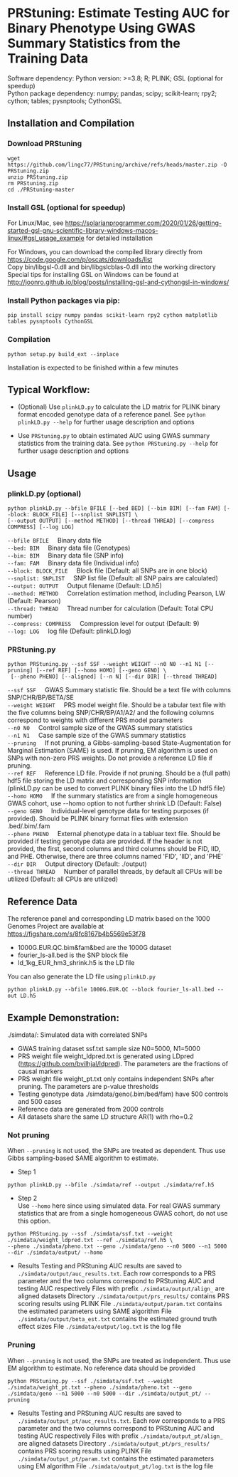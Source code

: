 # PRStuning: Estimate Testing AUC for Binary Phenotype Using GWAS Summary Statistics from the Training Data

Software dependency: Python version: >=3.8; R; PLINK; GSL (optional for speedup) \
Python package dependency: numpy; pandas; scipy; scikit-learn;	rpy2; cython; tables; pysnptools; CythonGSL

## Installation and Compilation
### Download PRStuning
```wget https://github.com/lingc77/PRStuning/archive/refs/heads/master.zip -O PRStuning.zip``` \
```unzip PRStuning.zip``` \
```rm PRStuning.zip``` \
```cd ./PRStuning-master```


### Install GSL (optional for speedup)
For Linux/Mac, see
https://solarianprogrammer.com/2020/01/26/getting-started-gsl-gnu-scientific-library-windows-macos-linux/#gsl_usage_example
for detailed installation

For Windows, you can download the compiled library directly from https://code.google.com/p/oscats/downloads/list \
Copy bin/libgsl-0.dll and bin/libgslcblas-0.dll into the working directory \
Special tips for installing GSL on Windows can be found at http://joonro.github.io/blog/posts/installing-gsl-and-cythongsl-in-windows/

### Install Python packages via pip:
```
pip install scipy numpy pandas scikit-learn rpy2 cython matplotlib tables pysnptools CythonGSL 
```

### Compilation
```
python setup.py build_ext --inplace
```

Installation is expected to be finished within a few minutes

## Typical Workflow:
- (Optional) Use ```plinkLD.py``` to calculate the LD matrix for PLINK binary format encoded genotype data of a reference panel.
  See ```python plinkLD.py --help``` for further usage description and options

- Use ```PRStuning.py``` to obtain estimated AUC using GWAS summary statistics from the training data. 
  See ```python PRStuning.py --help``` for further usage description and options

     
## Usage
### plinkLD.py (optional)
```
python plinkLD.py --bfile BFILE [--bed BED] [--bim BIM] [--fam FAM] [--block: BLOCK_FILE] [--snplist SNPLIST] \
[--output OUTPUT] [--method METHOD] [--thread THREAD] [--compress COMPRESS] [--log LOG]
```

```--bfile BFILE```    &nbsp;&nbsp;&nbsp;     Binary data file \
```--bed: BIM```   &nbsp;&nbsp;&nbsp;         Binary data file (Genotypes) \
```--bim: BIM```   &nbsp;&nbsp;&nbsp;         Binary data file (SNP info) \
```--fam: FAM```   &nbsp;&nbsp;&nbsp;         Binary data file (Individual info) \
```--block: BLOCK_FILE``` &nbsp;&nbsp;&nbsp;  Block file (Default: all SNPs are in one block) \
```--snplist: SNPLIST``` &nbsp;&nbsp;&nbsp;    SNP list file (Default: all SNP pairs are calculated) \
```--output: OUTPUT``` &nbsp;&nbsp;&nbsp;      Output filename (Default: LD.h5) \
```--method: METHOD```  &nbsp;&nbsp;&nbsp;     Correlation estimation method, including Pearson, LW (Default: Pearson) \
```--thread: THREAD```  &nbsp;&nbsp;&nbsp;     Thread number for calculation (Default: Total CPU number) \
```--compress: COMPRESS```  &nbsp;&nbsp;&nbsp; Compression level for output (Default: 9) \
```--log: LOG```     &nbsp;&nbsp;&nbsp;     log file (Default: plinkLD.log) 

### PRStuning.py
```
python PRStuning.py --ssf SSF --weight WEIGHT --n0 N0 --n1 N1 [--pruning] [--ref REF] [--homo HOMO] [--geno GENO] \
 [--pheno PHENO] [--aligned] [--n N] [--dir DIR] [--thread THREAD]
```
```--ssf SSF```    &nbsp;&nbsp;&nbsp;      GWAS Summary statistic file. Should be a text file with columns SNP/CHR/BP/BETA/SE \
```--weight WEIGHT```   &nbsp;&nbsp;&nbsp;   PRS model weight file. Should be a tabular text file with the five columns being SNP/CHR/BP/A1/A2/ and the following columns correspond to weights with different PRS model parameters \
```--n0 N0```   &nbsp;&nbsp;&nbsp;        Control sample size of the GWAS summary statistics \
```--n1 N1```   &nbsp;&nbsp;&nbsp;         Case sample size of the GWAS summary statistics \
```--pruning``` &nbsp;&nbsp;&nbsp;  If not pruning, a Gibbs-sampling-based State-Augmentation for Marginal Estimation (SAME) is used. If pruning, EM algorithm is used on SNPs with non-zero PRS weights. Do not provide a reference LD file if pruning.  \
```--ref REF``` &nbsp;&nbsp;&nbsp;    Reference LD file. Provide if not pruning. Should be a (full path) hdf5 file  storing the LD matrix and corresponding SNP information (plinkLD.py can be used to convert PLINK binary files into the LD hdf5 file) \
```--homo HOMO``` &nbsp;&nbsp;&nbsp;      If the summary statistics are from a single homogeneous GWAS cohort, use --homo option to not further shrink LD (Default: False) \
```--geno GENO```  &nbsp;&nbsp;&nbsp;     Individual-level genotype data for testing purposes (if provided). Should be PLINK binary format files with extension .bed/.bim/.fam \
```--pheno PHENO```  &nbsp;&nbsp;&nbsp;     External phenotype data in a tabluar text file. Should be provided if testing genotype data are provided. If the header is not provided, the first, second columns and third columns should be FID, IID, and PHE. Otherwise, there are three columns named 'FID', 'IID', and 'PHE' \
```--dir DIR```     &nbsp;&nbsp;&nbsp;     Output directory (Default: ./output)\
```--thread THREAD```  &nbsp;&nbsp;&nbsp;   Number of parallel threads, by default all CPUs will be utilized (Default: all CPUs are utilized)

## Reference Data
The reference panel and corresponding LD matrix based on the 1000 Genomes Project are available at https://figshare.com/s/8fc8167b4b5569e53f78 
- 1000G.EUR.QC.bim&fam&bed are the 1000G dataset 
- fourier_ls-all.bed is the SNP block file
- ld_1kg_EUR_hm3_shrink.h5 is the LD file
  
You can also generate the LD file using ```plinkLD.py```
```
python plinkLD.py --bfile 1000G.EUR.QC --block fourier_ls-all.bed --out LD.h5
```



## Example Demonstration:

./simdata/: Simulated data with correlated SNPs 
- GWAS training dataset ssf.txt sample size N0=5000, N1=5000 
- PRS weight file weight_ldpred.txt is generated using LDpred (https://github.com/bvilhjal/ldpred). The parameters are the fractions of causal markers
- PRS weight file weight_pt.txt only contains independent SNPs after pruning. The parameters are p-value thresholds
- Testing genotype data ./simdata/geno(.bim/bed/fam) have 500 controls and 500 cases 
- Reference data are generated from 2000 controls 
- All datasets share the same LD structure AR(1) with rho=0.2

### Not pruning
When ```--pruning``` is not used, the SNPs are treated as dependent. Thus use Gibbs sampling-based SAME algorithm to estimate.
- Step 1
```
python plinkLD.py --bfile ./simdata/ref --output ./simdata/ref.h5 
```
- Step 2 
  \
Use ```--homo``` here since using simulated data. For real GWAS summary statistics that are from a single homogeneous GWAS cohort, do not use this option.
```
python PRStuning.py --ssf ./simdata/ssf.txt --weight ./simdata/weight_ldpred.txt --ref ./simdata/ref.h5 \
--pheno ./simdata/pheno.txt --geno ./simdata/geno --n0 5000 --n1 5000 --dir ./simdata/output/ --homo
```
- Results
	Testing and PRStuning AUC results are saved to ```./simdata/output/auc_results.txt```. Each row corresponds to a PRS parameter and the two columns correspond to PRStuning AUC and testing AUC respectively 
	Files with prefix ```./simdata/output/align_``` are aligned datasets 
	Directory ```./simdata/output/prs_results/``` contains PRS scoring results using PLINK 
	File ```./simdata/output/param.txt``` contains the estimated parameters using SAME algorithm
	File ```./simdata/output/beta_est.txt``` contains the estimated ground truth effect sizes 
	File ```./simdata/output/log.txt``` is the log file

### Pruning
When ```--pruning``` is not used, the SNPs are treated as independent. Thus use EM algorithm to estimate. No reference data should be provided
```
python PRStuning.py --ssf ./simdata/ssf.txt --weight ./simdata/weight_pt.txt --pheno ./simdata/pheno.txt --geno ./simdata/geno --n1 5000 --n0 5000 --dir ./simdata/output_pt/ --pruning 
```
- Results
 	Testing and PRStuning AUC results are saved to ```./simdata/output_pt/auc_results.txt```. Each row corresponds to a PRS parameter and the two columns correspond to PRStuning AUC and testing AUC respectively
  	Files with prefix ```./simdata/output_pt/align_``` are aligned datasets
  	Directory ```./simdata/output_pt/prs_results/``` contains PRS scoring results using PLINK
  	File ```./simdata/output_pt/param.txt``` contains the estimated parameters using EM algorithm
  	File ```./simdata/output_pt/log.txt``` is the log file





